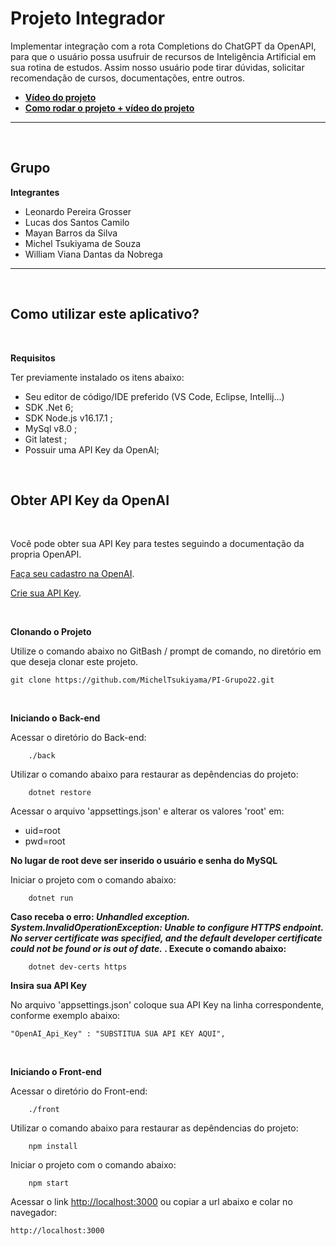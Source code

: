 # Projeto Integrador

Implementar integração com a rota Completions do ChatGPT da OpenAPI, para que o usuário possa usufruir de recursos de Inteligência Artificial em sua rotina de estudos. Assim nosso usuário pode tirar dúvidas, solicitar recomendação de cursos, documentações, entre outros.

- [**Vídeo do projeto**]()
- [**Como rodar o projeto + vídeo do projeto**]()

----
<br>

## Grupo

**Integrantes**

- Leonardo Pereira Grosser
- Lucas dos Santos Camilo
- Mayan Barros da Silva
- Michel Tsukiyama de Souza
- William Viana Dantas da Nobrega

----
<br>

## Como utilizar este aplicativo?

<br>

**Requisitos**

Ter previamente instalado os itens abaixo:

- Seu editor de código/IDE preferido (VS Code, Eclipse, Intellij...)
- SDK .Net 6;
- SDK Node.js v16.17.1 ;
- MySql v8.0 ;
- Git latest ;
- Possuir uma API Key da OpenAI;

<br>


## Obter API Key da OpenAI

<br>

Você pode obter sua API Key para testes seguindo a documentação da propria OpenAPI.

[Faça seu cadastro na OpenAI](https://auth0.openai.com/u/signup/identifier?state=hKFo2SBzRHZiVGpnb0prQzhyS19BT0hGaFQzYjNnT1BCVldlT6Fur3VuaXZlcnNhbC1sb2dpbqN0aWTZIE5Ea1VCaW5GMGhrZHRQT2x0b3M4VURZNm90VW16U2Vmo2NpZNkgRFJpdnNubTJNdTQyVDNLT3BxZHR3QjNOWXZpSFl6d0Q).

[Crie sua API Key](https://platform.openai.com/docs/quickstart/add-your-api-key).

<br>

**Clonando o Projeto**

Utilize o comando abaixo no GitBash / prompt de comando, no diretório em que deseja clonar este projeto.

    git clone https://github.com/MichelTsukiyama/PI-Grupo22.git

<br>

**Iniciando o Back-end**

Acessar o diretório do Back-end:

        ./back

Utilizar o comando abaixo para restaurar as depêndencias do projeto:

        dotnet restore

Acessar o arquivo 'appsettings.json' e alterar os valores 'root' em: 
- uid=root 
- pwd=root

**No lugar de root deve ser inserido o usuário e senha do MySQL**

Iniciar o projeto com o comando abaixo:

        dotnet run


**Caso receba o erro: *Unhandled exception. System.InvalidOperationException: Unable to configure HTTPS endpoint. No server certificate was specified, and the default developer certificate could not be found or is out of date.* . Execute o comando abaixo:**

        dotnet dev-certs https


**Insira sua API Key**

No arquivo 'appsettings.json' coloque sua API Key na linha correspondente, conforme exemplo abaixo:

    "OpenAI_Api_Key" : "SUBSTITUA SUA API KEY AQUI",


<br>

**Iniciando o Front-end**

Acessar o diretório do Front-end:

        ./front

Utilizar o comando abaixo para restaurar as depêndencias do projeto:

        npm install

Iniciar o projeto com o comando abaixo:

        npm start

Acessar o link [http://localhost:3000](http://localhost:3000) ou copiar a url abaixo e colar no navegador:

    http://localhost:3000

